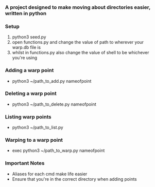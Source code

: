 ### A project designed to make moving about directories easier, written in python ###

### Setup
  1. python3 seed.py
  2. open functions.py and change the value of path to wherever your warp.db file is
  3. whilst in functions.py also change the value of shell to be whichever you're using

### Adding a warp point 
 - python3 ~/path_to_add.py nameofpoint
### Deleting a warp point
 - python3 ~/path_to_delete.py nameofpoint
### Listing warp points
 - python3 ~/path_to_list.py
### Warping to a warp point
 - exec python3 ~/path_to_warp.py nameofpoint
### Important Notes
- Aliases for each cmd make life easier
- Ensure that you're in the correct directory when adding points
